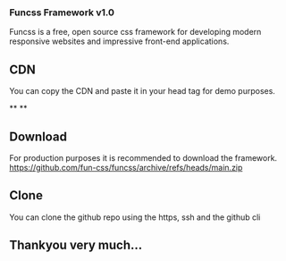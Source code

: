 ### Funcss Framework v1.0 ##

Funcss is a free, open source css framework for developing modern
responsive websites and impressive front-end applications.

## CDN ##
You can copy the CDN and paste it in your head tag for demo purposes.
<!-- Compiled and minified css -->
** <link rel="stylesheet" href="https://fun-css.github.io/funcss/css/fun.css"/> **
<!-- Compiled and minified javascript -->
<script src="https://fun-css.github.io/funcss/js/fun.js"> </script>

## Download ##
For production purposes it is recommended to download the framework.
https://github.com/fun-css/funcss/archive/refs/heads/main.zip

## Clone ##
You can clone the github repo using the https, ssh and the github cli

## Thankyou very much... ##
